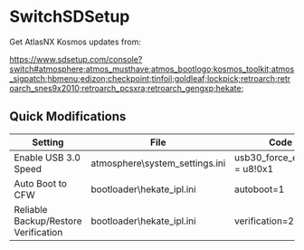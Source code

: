# SwitchSDSetup
Get AtlasNX Kosmos updates from:

https://www.sdsetup.com/console?switch#atmosphere;atmos_musthave;atmos_bootlogo;kosmos_toolkit;atmos_sigpatch;hbmenu;edizon;checkpoint;tinfoil;goldleaf;lockpick;retroarch;retroarch_snes9x2010;retroarch_pcsxra;retroarch_gengxp;hekate;

## Quick Modifications
Setting | File | Code
------------ | ------------- | -------------
Enable USB 3.0 Speed | atmosphere\system_settings.ini | usb30_force_enabled = u8!0x1
Auto Boot to CFW | bootloader\hekate_ipl.ini | autoboot=1
Reliable Backup/Restore Verification | bootloader\hekate_ipl.ini | verification=2